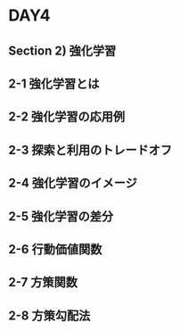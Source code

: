 # DAY4 
## Section 2) 強化学習

## 2-1 強化学習とは
## 2-2 強化学習の応用例
## 2-3 探索と利用のトレードオフ
## 2-4 強化学習のイメージ
## 2-5 強化学習の差分
## 2-6 行動価値関数
## 2-7 方策関数
## 2-8 方策勾配法
